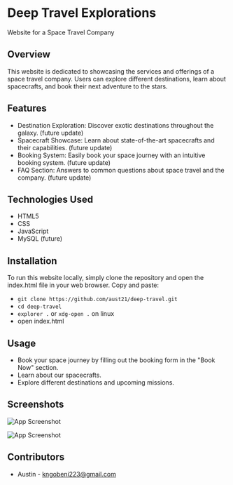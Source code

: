 
# Deep Travel Explorations

Website for a Space Travel Company

## Overview
This website is dedicated to showcasing the services and offerings of a space travel company. Users can explore different destinations, learn about spacecrafts, and book their next adventure to the stars.

## Features
- Destination Exploration: Discover exotic destinations throughout the galaxy. (future update)
- Spacecraft Showcase: Learn about state-of-the-art spacecrafts and their capabilities. (future update)
- Booking System: Easily book your space journey with an intuitive booking system. (future update)
- FAQ Section: Answers to common questions about space travel and the company. (future update)

## Technologies Used
- HTML5
- CSS
- JavaScript
- MySQL (future)

## Installation
To run this website locally, simply clone the repository and open the index.html file in your web browser. Copy and paste:

- `git clone https://github.com/aust21/deep-travel.git`
- `cd deep-travel`
- `explorer .` or `xdg-open .` on linux
- open index.html

## Usage
- Book your space journey by filling out the booking form in the "Book Now" section.
- Learn about our spacecrafts.
- Explore different destinations and upcoming missions.

## Screenshots

![App Screenshot](https://via.placeholder.com/468x300?text=App+Screenshot+Here)

![App Screenshot](https://via.placeholder.com/468x300?text=App+Screenshot+Here)

## Contributors
- Austin - kngobeni223@gmail.com
